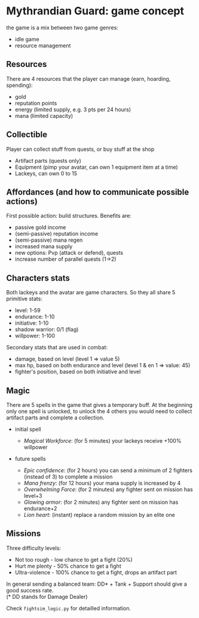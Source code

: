 # Mythrandian Guard: game concept
the game is a mix between two game genres:
* idle game
* resource management


## Resources
There are 4 resources that the player can manage (earn, hoarding, spending):
* gold 
* reputation points
* energy (limited supply, e.g. 3 pts per 24 hours)
* mana (limited capacity)


## Collectible
Player can collect stuff from quests, or buy stuff at the shop
* Artifact parts (quests only)
* Equipment (pimp your avatar, can own 1 equipment item at a time)
* Lackeys, can own 0 to 15


## Affordances (and how to communicate possible actions)
First possible action: build structures. Benefits are:
* passive gold income
* (semi-passive) reputation income
* (semi-passive) mana regen
* increased mana supply
* new options: Pvp (attack or defend), quests
* increase number of parallel quests (1->2)


## Characters stats
Both lackeys and the avatar are game characters. So they all share 5 primitive
stats:
* level: 1-59
* endurance: 1-10
* initiative: 1-10
* shadow warrior: 0/1 (flag)
* willpower: 1-100

Secondary stats that are used in combat:
* damage, based on level (level 1 => value 5)
* max hp, based on both endurance and level (level 1 & en 1 => value: 45)
* fighter's position, based on both initiative and level


## Magic
There are 5 spells in the game that gives a temporary buff.
At the beginning only one spell is unlocked, to unlock the 4 others you
would need to collect artifact parts and complete a collection.

* initial spell
  * *Magical Workforce*: (for 5 minutes) your lackeys receive +100% willpower


* future spells
  * *Epic confidence*: (for 2 hours) you can send a minimum of 2 fighters (instead of 3) to complete a mission
  * *Mana frenzy*: (for 12 hours) your mana supply is increased by 4
  * *Overwhelming Force*: (for 2 minutes) any fighter sent on mission has level+3
  * *Glowing armor*: (for 2 minutes) any fighter sent on mission has endurance+2
  * *Lion heart*: (instant) replace a random mission by an elite one


## Missions
Three difficulty levels:
* Not too rough - low chance to get a fight (20%)
* Hurt me plenty - 50% chance to get a fight
* Ultra-violence - 100% chance to get a fight, drops an artifact part

In general sending a balanced team: DD* + Tank + Support should give a good
success rate.\
(* DD stands for Damage Dealer)

Check `fightsim_logic.py` for detailled information.
